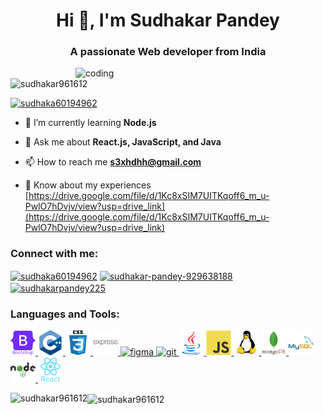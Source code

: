 
<h1 align="center">Hi 👋, I'm Sudhakar Pandey</h1>
<h3 align="center">A passionate Web developer from India</h3>
<img align="right" alt="coding" width="400" src="https://media1.giphy.com/media/HscDLzkO8EOTmgkhQP/giphy.webp?cid=790b7611rt7trwajqidhu5nqs6edxs6payt8wce9iloxa09p&ep=v1_gifs_search&rid=giphy.webp&ct=g">

<p align="left"> <img src="https://komarev.com/ghpvc/?username=sudhakar961612&label=Profile%20views&color=0e75b6&style=flat" alt="sudhakar961612" /> </p>

<p align="left"> <a href="https://twitter.com/sudhaka60194962" target="blank"><img src="https://img.shields.io/twitter/follow/sudhaka60194962?logo=twitter&style=for-the-badge" alt="sudhaka60194962" /></a> </p>

- 🌱 I’m currently learning **Node.js**

- 💬 Ask me about **React.js, JavaScript, and Java**

- 📫 How to reach me **s3xhdhh@gmail.com**

- 📄 Know about my experiences [https://drive.google.com/file/d/1Kc8xSIM7UITKqoff6_m_u-PwlO7hDvjv/view?usp=drive_link](https://drive.google.com/file/d/1Kc8xSIM7UITKqoff6_m_u-PwlO7hDvjv/view?usp=drive_link)

<h3 align="left">Connect with me:</h3>
<p align="left">
<a href="https://twitter.com/sudhaka60194962" target="blank"><img align="center" src="https://raw.githubusercontent.com/rahuldkjain/github-profile-readme-generator/master/src/images/icons/Social/twitter.svg" alt="sudhaka60194962" height="30" width="40" /></a>
<a href="https://linkedin.com/in/sudhakar-pandey-929638188" target="blank"><img align="center" src="https://raw.githubusercontent.com/rahuldkjain/github-profile-readme-generator/master/src/images/icons/Social/linked-in-alt.svg" alt="sudhakar-pandey-929638188" height="30" width="40" /></a>
<a href="https://instagram.com/sudhakarpandey225" target="blank"><img align="center" src="https://raw.githubusercontent.com/rahuldkjain/github-profile-readme-generator/master/src/images/icons/Social/instagram.svg" alt="sudhakarpandey225" height="30" width="40" /></a>
</p>

<h3 align="left">Languages and Tools:</h3>
<p align="left"> <a href="https://getbootstrap.com" target="_blank" rel="noreferrer"> <img src="https://raw.githubusercontent.com/devicons/devicon/master/icons/bootstrap/bootstrap-plain-wordmark.svg" alt="bootstrap" width="40" height="40"/> </a> <a href="https://www.w3schools.com/cpp/" target="_blank" rel="noreferrer"> <img src="https://raw.githubusercontent.com/devicons/devicon/master/icons/cplusplus/cplusplus-original.svg" alt="cplusplus" width="40" height="40"/> </a> <a href="https://www.w3schools.com/css/" target="_blank" rel="noreferrer"> <img src="https://raw.githubusercontent.com/devicons/devicon/master/icons/css3/css3-original-wordmark.svg" alt="css3" width="40" height="40"/> </a> <a href="https://expressjs.com" target="_blank" rel="noreferrer"> <img src="https://raw.githubusercontent.com/devicons/devicon/master/icons/express/express-original-wordmark.svg" alt="express" width="40" height="40"/> </a> <a href="https://www.figma.com/" target="_blank" rel="noreferrer"> <img src="https://www.vectorlogo.zone/logos/figma/figma-icon.svg" alt="figma" width="40" height="40"/> </a> <a href="https://git-scm.com/" target="_blank" rel="noreferrer"> <img src="https://www.vectorlogo.zone/logos/git-scm/git-scm-icon.svg" alt="git" width="40" height="40"/> </a> <a href="https://www.java.com" target="_blank" rel="noreferrer"> <img src="https://raw.githubusercontent.com/devicons/devicon/master/icons/java/java-original.svg" alt="java" width="40" height="40"/> </a> <a href="https://developer.mozilla.org/en-US/docs/Web/JavaScript" target="_blank" rel="noreferrer"> <img src="https://raw.githubusercontent.com/devicons/devicon/master/icons/javascript/javascript-original.svg" alt="javascript" width="40" height="40"/> </a> <a href="https://www.linux.org/" target="_blank" rel="noreferrer"> <img src="https://raw.githubusercontent.com/devicons/devicon/master/icons/linux/linux-original.svg" alt="linux" width="40" height="40"/> </a> <a href="https://www.mongodb.com/" target="_blank" rel="noreferrer"> <img src="https://raw.githubusercontent.com/devicons/devicon/master/icons/mongodb/mongodb-original-wordmark.svg" alt="mongodb" width="40" height="40"/> </a> <a href="https://www.mysql.com/" target="_blank" rel="noreferrer"> <img src="https://raw.githubusercontent.com/devicons/devicon/master/icons/mysql/mysql-original-wordmark.svg" alt="mysql" width="40" height="40"/> </a> <a href="https://nodejs.org" target="_blank" rel="noreferrer"> <img src="https://raw.githubusercontent.com/devicons/devicon/master/icons/nodejs/nodejs-original-wordmark.svg" alt="nodejs" width="40" height="40"/> </a> <a href="https://reactjs.org/" target="_blank" rel="noreferrer"> <img src="https://raw.githubusercontent.com/devicons/devicon/master/icons/react/react-original-wordmark.svg" alt="react" width="40" height="40"/> </a> </p>

<p><img align="left" src="https://github-readme-stats.vercel.app/api/top-langs?username=sudhakar961612&show_icons=true&locale=en&layout=compact" alt="sudhakar961612" /></p>



<p><img align="center" src="https://github-readme-streak-stats.herokuapp.com/?user=sudhakar961612&" alt="sudhakar961612" /></p>
